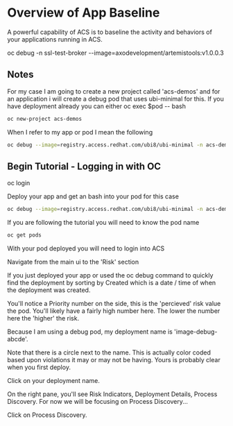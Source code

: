 # Overview of App Baseline

A powerful capability of ACS is to baseline the activity and behaviors of your applications running in ACS.

oc debug -n ssl-test-broker --image=axodevelopment/artemistools:v1.0.0.3

## Notes

For my case I am going to create a new project called 'acs-demos' and for an application i will create a debug pod that uses ubi-minimal for this.  If you have deployment already you can either oc exec $pod -- bash

```bash
oc new-project acs-demos
```

When I refer to my app or pod I mean the following

```bash
oc debug --image=registry.access.redhat.com/ubi8/ubi-minimal -n acs-demos
```

## Begin Tutorial - Logging in with OC

oc login

Deploy your app and get an bash into your pod for this case
```bash
oc debug --image=registry.access.redhat.com/ubi8/ubi-minimal -n acs-demos
```

If you are following the tutorial you will need to know the pod name

```bash
oc get pods
```

With your pod deployed you will need to login into ACS

Navigate from the main ui to the 'Risk' section

If you just deployed your app or used the oc debug command to quickly find the deployment by sorting by Created which is a date / time of when the deployment was created.

You'll notice a Priority number on the side, this is the 'percieved' risk value the pod.  You'll likely have a fairly high number here.  The lower the number here the 'higher' the risk.

Because I am using a debug pod, my deployment name is 'image-debug-abcde'.

Note that there is a circle next to the name.  This is actually color coded based upon violations it may or may not be having.  Yours is probably clear when you first deploy.

Click on your deployment name.

On the right pane, you'll see Risk Indicators, Deployment Details, Process Discovery.  For now we will be focusing on Process Discovery...

Click on Process Discovery.